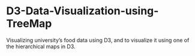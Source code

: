 # D3-Data-Visualization-using-TreeMap
Visualizing university’s food data using D3, and to visualize it using one of the hierarchical maps in D3.
